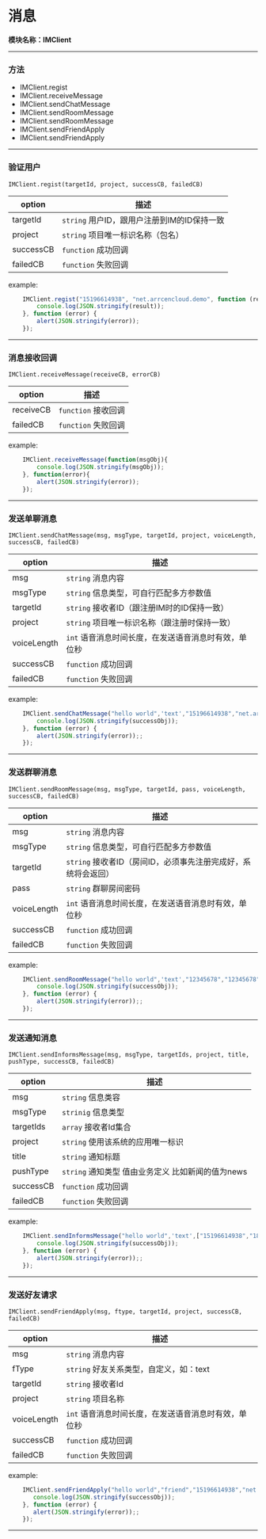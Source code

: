 # 消息
**模块名称：IMClient**

****

### 方法
* IMClient.regist
* IMClient.receiveMessage
* IMClient.sendChatMessage
* IMClient.sendRoomMessage
* IMClient.sendRoomMessage
* IMClient.sendFriendApply
* IMClient.sendFriendApply

****

### 验证用户
`IMClient.regist(targetId, project, successCB, failedCB)`

option | 描述
--- | ---
targetId | `string` 用户ID，跟用户注册到IM的ID保持一致
project | `string` 项目唯一标识名称（包名）
successCB | `function` 成功回调
failedCB | `function` 失败回调

example:

```js
    IMClient.regist("15196614938", "net.arrcencloud.demo", function (result) {
        console.log(JSON.stringify(result));
    }, function (error) {
        alert(JSON.stringify(error));
    });
```

****

### 消息接收回调
`IMClient.receiveMessage(receiveCB, errorCB)`

option | 描述
--- | ---
receiveCB | `function` 接收回调
failedCB | `function` 失败回调

example:

```js
    IMClient.receiveMessage(function(msgObj){
        console.log(JSON.stringify(msgObj));
    }, function(error){
        alert(JSON.stringify(error));
    });
```

****

### 发送单聊消息
`IMClient.sendChatMessage(msg, msgType, targetId, project, voiceLength, successCB, failedCB)`

option | 描述
--- | ---
msg | `string` 消息内容
msgType | `string` 信息类型，可自行匹配多方参数值
targetId | `string` 接收者ID（跟注册IM时的ID保持一致）
project | `string` 项目唯一标识名称（跟注册时保持一致）
voiceLength | `int` 语音消息时间长度，在发送语音消息时有效，单位秒
successCB | `function` 成功回调
failedCB | `function` 失败回调

example:

```js
    IMClient.sendChatMessage("hello world",'text',"15196614938","net.arrcencloud.demo",0,function (successObj) {
        console.log(JSON.stringify(successObj));
    }, function (error) {
        alert(JSON.stringify(error));;
    });
```

****

### 发送群聊消息
`IMClient.sendRoomMessage(msg, msgType, targetId, pass, voiceLength, successCB, failedCB)`

option | 描述
--- | ---
msg | `string` 消息内容
msgType | `string` 信息类型，可自行匹配多方参数值
targetId | `string` 接收者ID（房间ID，必须事先注册完成好，系统将会返回）
pass | `string` 群聊房间密码
voiceLength | `int` 语音消息时间长度，在发送语音消息时有效，单位秒
successCB | `function` 成功回调
failedCB | `function` 失败回调

example:

```js
    IMClient.sendRoomMessage("hello world",'text',"12345678","12345678",0,function (successObj) {
        console.log(JSON.stringify(successObj));
    }, function (error) {
        alert(JSON.stringify(error));;
    });
```

****

### 发送通知消息
`IMClient.sendInformsMessage(msg, msgType, targetIds, project, title, pushType, successCB, failedCB)`

option | 描述
--- | ---
msg | `string` 信息类容
msgType | `strinig` 信息类型
targetIds | `array` 接收者Id集合
project | `string` 使用该系统的应用唯一标识
title | `string` 通知标题
pushType | `string` 通知类型 值由业务定义 比如新闻的值为news
successCB | `function` 成功回调
failedCB | `function` 失败回调

example:

```js
    IMClient.sendInformsMessage("hello world",'text',["15196614938","18381674033"],"net.arrcencloud.demo",'通知标题', 'NEWS', function (successObj) {
        console.log(JSON.stringify(successObj));
    }, function (error) {
        alert(JSON.stringify(error));;
    });
```

****

### 发送好友请求
`IMClient.sendFriendApply(msg, ftype, targetId, project, successCB, failedCB)`

option | 描述
--- | ---
msg | `string` 消息内容
fType | `string` 好友关系类型，自定义，如：text
targetId | `string` 接收者Id
project | `string` 项目名称
voiceLength | `int` 语音消息时间长度，在发送语音消息时有效，单位秒
successCB | `function` 成功回调
failedCB | `function` 失败回调

example:

```js
    IMClient.sendFriendApply("hello world","friend","15196614938","net.arrcencloud.demo",function (successObj) {
       console.log(JSON.stringify(successObj));
    }, function (error) {
       alert(JSON.stringify(error));;
    });
```

****

